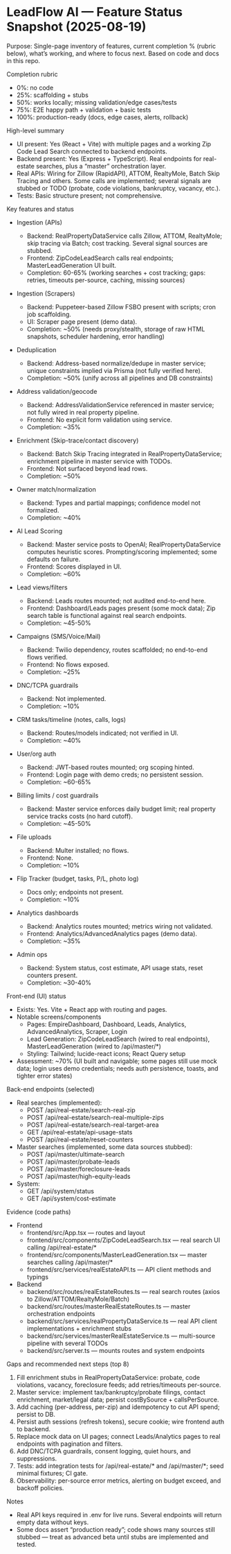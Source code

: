 # LeadFlow AI — Feature Status Snapshot (2025-08-19)

Purpose: Single-page inventory of features, current completion % (rubric below), what’s working, and where to focus next. Based on code and docs in this repo.

Completion rubric
- 0%: no code
- 25%: scaffolding + stubs
- 50%: works locally; missing validation/edge cases/tests
- 75%: E2E happy path + validation + basic tests
- 100%: production-ready (docs, edge cases, alerts, rollback)

High-level summary
- UI present: Yes (React + Vite) with multiple pages and a working Zip Code Lead Search connected to backend endpoints.
- Backend present: Yes (Express + TypeScript). Real endpoints for real-estate searches, plus a “master” orchestration layer.
- Real APIs: Wiring for Zillow (RapidAPI), ATTOM, RealtyMole, Batch Skip Tracing and others. Some calls are implemented; several signals are stubbed or TODO (probate, code violations, bankruptcy, vacancy, etc.).
- Tests: Basic structure present; not comprehensive.

Key features and status
- Ingestion (APIs)
  - Backend: RealPropertyDataService calls Zillow, ATTOM, RealtyMole; skip tracing via Batch; cost tracking. Several signal sources are stubbed.
  - Frontend: ZipCodeLeadSearch calls real endpoints; MasterLeadGeneration UI built.
  - Completion: 60-65% (working searches + cost tracking; gaps: retries, timeouts per-source, caching, missing sources)

- Ingestion (Scrapers)
  - Backend: Puppeteer-based Zillow FSBO present with scripts; cron job scaffolding.
  - UI: Scraper page present (demo data).
  - Completion: ~50% (needs proxy/stealth, storage of raw HTML snapshots, scheduler hardening, error handling)

- Deduplication
  - Backend: Address-based normalize/dedupe in master service; unique constraints implied via Prisma (not fully verified here).
  - Completion: ~50% (unify across all pipelines and DB constraints)

- Address validation/geocode
  - Backend: AddressValidationService referenced in master service; not fully wired in real property pipeline.
  - Frontend: No explicit form validation using service.
  - Completion: ~35%

- Enrichment (Skip-trace/contact discovery)
  - Backend: Batch Skip Tracing integrated in RealPropertyDataService; enrichment pipeline in master service with TODOs.
  - Frontend: Not surfaced beyond lead rows.
  - Completion: ~50%

- Owner match/normalization
  - Backend: Types and partial mappings; confidence model not formalized.
  - Completion: ~40%

- AI Lead Scoring
  - Backend: Master service posts to OpenAI; RealPropertyDataService computes heuristic scores. Prompting/scoring implemented; some defaults on failure.
  - Frontend: Scores displayed in UI.
  - Completion: ~60%

- Lead views/filters
  - Backend: Leads routes mounted; not audited end-to-end here.
  - Frontend: Dashboard/Leads pages present (some mock data); Zip search table is functional against real search endpoints.
  - Completion: ~45-50%

- Campaigns (SMS/Voice/Mail)
  - Backend: Twilio dependency, routes scaffolded; no end-to-end flows verified.
  - Frontend: No flows exposed.
  - Completion: ~25%

- DNC/TCPA guardrails
  - Backend: Not implemented.
  - Completion: ~10%

- CRM tasks/timeline (notes, calls, logs)
  - Backend: Routes/models indicated; not verified in UI.
  - Completion: ~40%

- User/org auth
  - Backend: JWT-based routes mounted; org scoping hinted.
  - Frontend: Login page with demo creds; no persistent session.
  - Completion: ~60-65%

- Billing limits / cost guardrails
  - Backend: Master service enforces daily budget limit; real property service tracks costs (no hard cutoff).
  - Completion: ~45-50%

- File uploads
  - Backend: Multer installed; no flows.
  - Frontend: None.
  - Completion: ~10%

- Flip Tracker (budget, tasks, P/L, photo log)
  - Docs only; endpoints not present.
  - Completion: ~10%

- Analytics dashboards
  - Backend: Analytics routes mounted; metrics wiring not validated.
  - Frontend: Analytics/AdvancedAnalytics pages (demo data).
  - Completion: ~35%

- Admin ops
  - Backend: System status, cost estimate, API usage stats, reset counters present.
  - Completion: ~30-40%

Front-end (UI) status
- Exists: Yes. Vite + React app with routing and pages.
- Notable screens/components
  - Pages: EmpireDashboard, Dashboard, Leads, Analytics, AdvancedAnalytics, Scraper, Login
  - Lead Generation: ZipCodeLeadSearch (wired to real endpoints), MasterLeadGeneration (wired to /api/master/*)
  - Styling: Tailwind; lucide-react icons; React Query setup
- Assessment: ~70% (UI built and navigable; some pages still use mock data; login uses demo credentials; needs auth persistence, toasts, and tighter error states)

Back-end endpoints (selected)
- Real searches (implemented):
  - POST /api/real-estate/search-real-zip
  - POST /api/real-estate/search-real-multiple-zips
  - POST /api/real-estate/search-real-target-area
  - GET  /api/real-estate/api-usage-stats
  - POST /api/real-estate/reset-counters
- Master searches (implemented, some data sources stubbed):
  - POST /api/master/ultimate-search
  - POST /api/master/probate-leads
  - POST /api/master/foreclosure-leads
  - POST /api/master/high-equity-leads
- System:
  - GET  /api/system/status
  - GET  /api/system/cost-estimate

Evidence (code paths)
- Frontend
  - frontend/src/App.tsx — routes and layout
  - frontend/src/components/ZipCodeLeadSearch.tsx — real search UI calling /api/real-estate/*
  - frontend/src/components/MasterLeadGeneration.tsx — master searches calling /api/master/*
  - frontend/src/services/realEstateAPI.ts — API client methods and typings
- Backend
  - backend/src/routes/realEstateRoutes.ts — real search routes (axios to Zillow/ATTOM/RealtyMole/Batch)
  - backend/src/routes/masterRealEstateRoutes.ts — master orchestration endpoints
  - backend/src/services/realPropertyDataService.ts — real API client implementations + enrichment stubs
  - backend/src/services/masterRealEstateService.ts — multi-source pipeline with several TODOs
  - backend/src/server.ts — mounts routes and system endpoints

Gaps and recommended next steps (top 8)
1) Fill enrichment stubs in RealPropertyDataService: probate, code violations, vacancy, foreclosure feeds; add retries/timeouts per-source.
2) Master service: implement tax/bankruptcy/probate filings, contact enrichment, market/legal data; persist costBySource + callsPerSource.
3) Add caching (per-address, per-zip) and idempotency to cut API spend; persist to DB.
4) Persist auth sessions (refresh tokens), secure cookie; wire frontend auth to backend.
5) Replace mock data on UI pages; connect Leads/Analytics pages to real endpoints with pagination and filters.
6) Add DNC/TCPA guardrails, consent logging, quiet hours, and suppressions.
7) Tests: add integration tests for /api/real-estate/* and /api/master/*; seed minimal fixtures; CI gate.
8) Observability: per-source error metrics, alerting on budget exceed, and backoff policies.

Notes
- Real API keys required in .env for live runs. Several endpoints will return empty data without keys.
- Some docs assert “production ready”; code shows many sources still stubbed — treat as advanced beta until stubs are implemented and tested.
